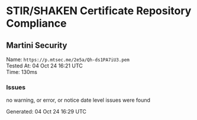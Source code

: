 # STIR/SHAKEN Certificate Repository Compliance

## Martini Security

Name: `https://p.mtsec.me/2e5a/Qh-ds1PA7iU3.pem`\
Tested At: 04 Oct 24 16:21 UTC\
Time: 130ms

### Issues

no warning, or error, or notice date level issues were found

Generated: 04 Oct 24 16:29 UTC